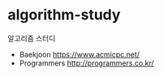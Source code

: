 # algorithm-study
알고리즘 스터디 
- Baekjoon https://www.acmicpc.net/
- Programmers http://programmers.co.kr/
